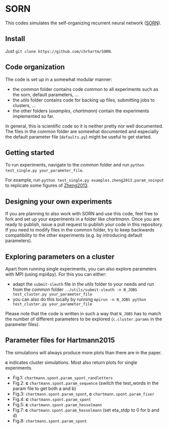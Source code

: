 # SORN

This codes simulates the self-organizing recurrent neural network ([SORN](http://dx.doi.org/10.3389/neuro.10.023.2009)).

## Install
Just `git clone https://github.com/chrhartm/SORN`.

## Code organization
The code is set up in a somewhat modular manner:
* the *common* folder contains code common to all experiments such as the sorn, default parameters, ...
* the *utils* folder contains code for backing up files, submitting jobs to clusters, ...
* the other folders (*examples*, *chartmann*) contain the experiments implemented so far.

In general, this is scientific code so it is neither pretty nor well documented. The files in the common folder are somewhat documented and especially the default parameter file (`defaults.py`) might be useful to get started.

## Getting started
To run experiments, navigate to the *common* folder and run `python test_single.py your_parameter_file`.

For example, run `python test_single.py examples.zheng2013.param_noinput` to replicate some figures of [Zheng2013](http://dx.doi.org/10.1371/journal.pcbi.1002848).

## Designing your own experiments
If you are planning to also work with SORN and use this code, feel free to fork and set up your experiments in a folder like *chartmann*. Once you are ready to publish, issue a pull request to publish your code in this repository. If you need to modify files in the common folder, try to keep backwards compatibility to the other experiments (e.g. by introducing default parameters).

## Exploring parameters on a cluster
Apart from running single experiments, you can also explore parameters with MPI (using mpi4py). For this you can either:
* adapt the `submit-sleuth` file in the *utils* folder to your needs and run from the *common* folder `../utils/submit-sleuth -n N_JOBS test_cluster.py your_parameter_file`
* you can also do this locally by running `mpirun -n N_JOBS python test_cluster.py your_parameter_file`

Please note that the code is written in such a way that `N_JOBS` has to match the number of different parameters to be explored (`c.cluster.params` in the parameter files).

## Parameter files for Hartmann2015
The simulations will always produce more plots than there are in the paper.

**c** indicates cluster simulations. Most also return plots for single experiments.
* Fig.1: `chartmann.spont.param_spont_randletters`
* Fig.2: **c** `chartmann.spont.param_sequence` (switch the test_words in the param file to get both a and b)
* Fig.3: `chartmann.spont.param_spont`, **c** `chartmann.spont.param_fiser`
* Fig.4: **c** `chartmann.spont.param_spont`
* Fig.5: **c** `chartmann.spont.param_hesselmann`
* Fig.7: **c** `chartmann.spont.param_hesselmann` (set eta_stdp to 0 for b and d)
* Fig.8: `chartmann.spont.param_spont`


